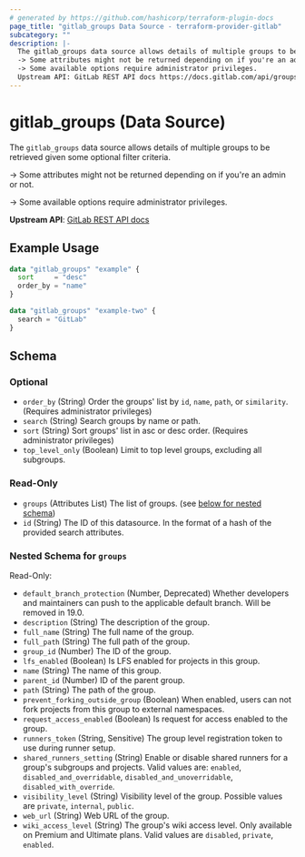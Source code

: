 ```yaml
---
# generated by https://github.com/hashicorp/terraform-plugin-docs
page_title: "gitlab_groups Data Source - terraform-provider-gitlab"
subcategory: ""
description: |-
  The gitlab_groups data source allows details of multiple groups to be retrieved given some optional filter criteria.
  -> Some attributes might not be returned depending on if you're an admin or not.
  -> Some available options require administrator privileges.
  Upstream API: GitLab REST API docs https://docs.gitlab.com/api/groups/#list-groups
---
```


# gitlab_groups (Data Source)

The `gitlab_groups` data source allows details of multiple groups to be retrieved given some optional filter criteria.

-> Some attributes might not be returned depending on if you're an admin or not.

-> Some available options require administrator privileges.

**Upstream API**: [GitLab REST API docs](https://docs.gitlab.com/api/groups/#list-groups)

## Example Usage

```terraform
data "gitlab_groups" "example" {
  sort     = "desc"
  order_by = "name"
}

data "gitlab_groups" "example-two" {
  search = "GitLab"
}
```

<!-- schema generated by tfplugindocs -->
## Schema

### Optional

- `order_by` (String) Order the groups' list by `id`, `name`, `path`, or `similarity`. (Requires administrator privileges)
- `search` (String) Search groups by name or path.
- `sort` (String) Sort groups' list in asc or desc order. (Requires administrator privileges)
- `top_level_only` (Boolean) Limit to top level groups, excluding all subgroups.

### Read-Only

- `groups` (Attributes List) The list of groups. (see [below for nested schema](#nestedatt--groups))
- `id` (String) The ID of this datasource. In the format of a hash of the provided search attributes.

<a id="nestedatt--groups"></a>
### Nested Schema for `groups`

Read-Only:

- `default_branch_protection` (Number, Deprecated) Whether developers and maintainers can push to the applicable default branch. Will be removed in 19.0.
- `description` (String) The description of the group.
- `full_name` (String) The full name of the group.
- `full_path` (String) The full path of the group.
- `group_id` (Number) The ID of the group.
- `lfs_enabled` (Boolean) Is LFS enabled for projects in this group.
- `name` (String) The name of this group.
- `parent_id` (Number) ID of the parent group.
- `path` (String) The path of the group.
- `prevent_forking_outside_group` (Boolean) When enabled, users can not fork projects from this group to external namespaces.
- `request_access_enabled` (Boolean) Is request for access enabled to the group.
- `runners_token` (String, Sensitive) The group level registration token to use during runner setup.
- `shared_runners_setting` (String) Enable or disable shared runners for a group's subgroups and projects. Valid values are: `enabled`, `disabled_and_overridable`, `disabled_and_unoverridable`, `disabled_with_override`.
- `visibility_level` (String) Visibility level of the group. Possible values are `private`, `internal`, `public`.
- `web_url` (String) Web URL of the group.
- `wiki_access_level` (String) The group's wiki access level. Only available on Premium and Ultimate plans. Valid values are `disabled`, `private`, `enabled`.
